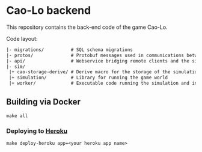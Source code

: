 # Cao-Lo backend

This repository contains the back-end code of the game Cao-Lo.

Code layout:

```txt
|- migrations/          # SQL schema migrations
|- protos/              # Protobuf messages used in communications between web and worker services
|- api/                 # Webservice bridging remote clients and the sim
|- sim/
 |+ cao-storage-derive/ # Derive macro for the storage of the simulation/
 |+ simulation/         # Library for running the game world
 |+ worker/             # Executable code running the simulation and interfacing
```

## Building via Docker

```
make all
```

### Deploying to [Heroku](https://heroku.com)

`make deploy-heroku app=<your heroku app name>`
